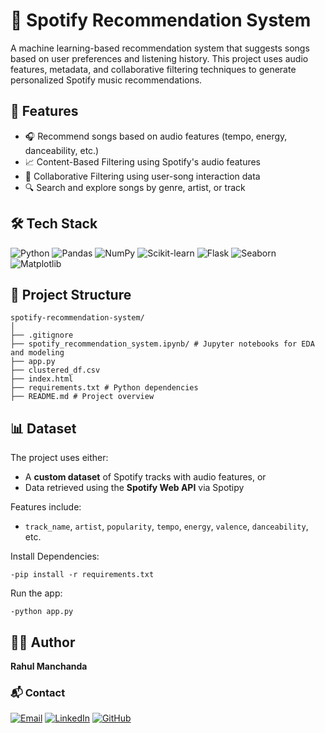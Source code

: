 # 🎵 Spotify Recommendation System

A machine learning-based recommendation system that suggests songs based on user preferences and listening history. This project uses audio features, metadata, and collaborative filtering techniques to generate personalized Spotify music recommendations.

## 🚀 Features

- 🎧 Recommend songs based on audio features (tempo, energy, danceability, etc.)
- 📈 Content-Based Filtering using Spotify's audio features
- 🤝 Collaborative Filtering using user-song interaction data
- 🔍 Search and explore songs by genre, artist, or track


## 🛠️ Tech Stack

![Python](https://img.shields.io/badge/Python-3776AB?style=for-the-badge&logo=python&logoColor=white)
![Pandas](https://img.shields.io/badge/Pandas-150458?style=for-the-badge&logo=pandas&logoColor=white)
![NumPy](https://img.shields.io/badge/NumPy-013243?style=for-the-badge&logo=numpy&logoColor=white)
![Scikit-learn](https://img.shields.io/badge/Scikit--learn-F7931E?style=for-the-badge&logo=scikit-learn&logoColor=white)
![Flask](https://img.shields.io/badge/Flask-000000?style=for-the-badge&logo=flask&logoColor=white)
![Seaborn](https://img.shields.io/badge/Seaborn-4C72B0?style=for-the-badge&logo=seaborn&logoColor=white)
![Matplotlib](https://img.shields.io/badge/Matplotlib-11557C?style=for-the-badge&logo=matplotlib&logoColor=white)


## 📁 Project Structure
```
spotify-recommendation-system/
│
├── .gitignore
├── spotify_recommendation_system.ipynb/ # Jupyter notebooks for EDA and modeling
├── app.py 
├── clustered_df.csv
├── index.html
├── requirements.txt # Python dependencies
├── README.md # Project overview

```

## 📊 Dataset

The project uses either:
- A **custom dataset** of Spotify tracks with audio features, or
- Data retrieved using the **Spotify Web API** via Spotipy

Features include:
- `track_name`, `artist`, `popularity`, `tempo`, `energy`, `valence`, `danceability`, etc.

Install Dependencies:
```
-pip install -r requirements.txt
```
Run the app:
```
-python app.py
```
## 👨‍💻 Author

**Rahul Manchanda**

### 📬 Contact

[![Email](https://img.shields.io/badge/Email-rahulmanchanda015%40gmail.com-red?logo=gmail&logoColor=white)](mailto:rahulmanchanda015@gmail.com)
[![LinkedIn](https://img.shields.io/badge/LinkedIn-Rahul%20Manchanda-blue?logo=linkedin&logoColor=white)](https://www.linkedin.com/in/rahul-manchanda-3959b120a/)
[![GitHub](https://img.shields.io/badge/GitHub-rahul15--manch-black?logo=github&logoColor=white)](https://github.com/rahul15-manch)


